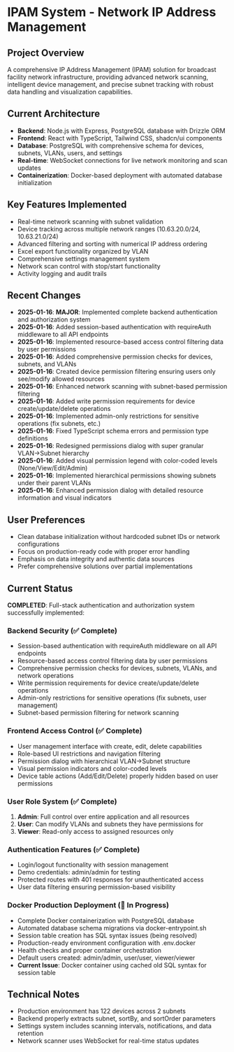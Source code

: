 # IPAM System - Network IP Address Management

## Project Overview
A comprehensive IP Address Management (IPAM) solution for broadcast facility network infrastructure, providing advanced network scanning, intelligent device management, and precise subnet tracking with robust data handling and visualization capabilities.

## Current Architecture
- **Backend**: Node.js with Express, PostgreSQL database with Drizzle ORM
- **Frontend**: React with TypeScript, Tailwind CSS, shadcn/ui components
- **Database**: PostgreSQL with comprehensive schema for devices, subnets, VLANs, users, and settings
- **Real-time**: WebSocket connections for live network monitoring and scan updates
- **Containerization**: Docker-based deployment with automated database initialization

## Key Features Implemented
- Real-time network scanning with subnet validation
- Device tracking across multiple network ranges (10.63.20.0/24, 10.63.21.0/24)
- Advanced filtering and sorting with numerical IP address ordering
- Excel export functionality organized by VLAN
- Comprehensive settings management system
- Network scan control with stop/start functionality
- Activity logging and audit trails

## Recent Changes
- **2025-01-16**: **MAJOR**: Implemented complete backend authentication and authorization system
- **2025-01-16**: Added session-based authentication with requireAuth middleware to all API endpoints
- **2025-01-16**: Implemented resource-based access control filtering data by user permissions
- **2025-01-16**: Added comprehensive permission checks for devices, subnets, and VLANs
- **2025-01-16**: Created device permission filtering ensuring users only see/modify allowed resources
- **2025-01-16**: Enhanced network scanning with subnet-based permission filtering
- **2025-01-16**: Added write permission requirements for device create/update/delete operations
- **2025-01-16**: Implemented admin-only restrictions for sensitive operations (fix subnets, etc.)
- **2025-01-16**: Fixed TypeScript schema errors and permission type definitions
- **2025-01-16**: Redesigned permissions dialog with super granular VLAN→Subnet hierarchy
- **2025-01-16**: Added visual permission legend with color-coded levels (None/View/Edit/Admin)
- **2025-01-16**: Implemented hierarchical permissions showing subnets under their parent VLANs
- **2025-01-16**: Enhanced permission dialog with detailed resource information and visual indicators

## User Preferences
- Clean database initialization without hardcoded subnet IDs or network configurations
- Focus on production-ready code with proper error handling
- Emphasis on data integrity and authentic data sources
- Prefer comprehensive solutions over partial implementations

## Current Status
**COMPLETED**: Full-stack authentication and authorization system successfully implemented:

### Backend Security (✅ Complete)
- Session-based authentication with requireAuth middleware on all API endpoints
- Resource-based access control filtering data by user permissions
- Comprehensive permission checks for devices, subnets, VLANs, and network operations
- Write permission requirements for device create/update/delete operations
- Admin-only restrictions for sensitive operations (fix subnets, user management)
- Subnet-based permission filtering for network scanning

### Frontend Access Control (✅ Complete)  
- User management interface with create, edit, delete capabilities
- Role-based UI restrictions and navigation filtering
- Permission dialog with hierarchical VLAN→Subnet structure
- Visual permission indicators and color-coded levels
- Device table actions (Add/Edit/Delete) properly hidden based on user permissions

### User Role System (✅ Complete)
1. **Admin**: Full control over entire application and all resources
2. **User**: Can modify VLANs and subnets they have permissions for  
3. **Viewer**: Read-only access to assigned resources only

### Authentication Features (✅ Complete)
- Login/logout functionality with session management
- Demo credentials: admin/admin for testing
- Protected routes with 401 responses for unauthenticated access
- User data filtering ensuring permission-based visibility

### Docker Production Deployment (🔄 In Progress)
- Complete Docker containerization with PostgreSQL database
- Automated database schema migrations via docker-entrypoint.sh
- Session table creation has SQL syntax issues (being resolved)
- Production-ready environment configuration with .env.docker
- Health checks and proper container orchestration
- Default users created: admin/admin, user/user, viewer/viewer
- **Current Issue**: Docker container using cached old SQL syntax for session table

## Technical Notes
- Production environment has 122 devices across 2 subnets
- Backend properly extracts subnet, sortBy, and sortOrder parameters
- Settings system includes scanning intervals, notifications, and data retention
- Network scanner uses WebSocket for real-time status updates